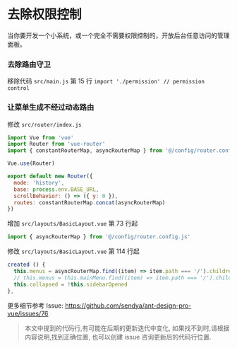 # 去除权限控制

当你要开发一个小系统，或一个完全不需要权限控制的，开放后台任意访问的管理面板。

### 去除路由守卫

移除代码 `src/main.js` 第 15 行 `import './permission' // permission control`

### 让菜单生成不经过动态路由

修改 `src/router/index.js`
```js
import Vue from 'vue'
import Router from 'vue-router'
import { constantRouterMap, asyncRouterMap } from '@/config/router.config'

Vue.use(Router)

export default new Router({
  mode: 'history',
  base: process.env.BASE_URL,
  scrollBehavior: () => ({ y: 0 }),
  routes: constantRouterMap.concat(asyncRouterMap)
})
```

增加 `src/layouts/BasicLayout.vue` 第 73 行起
```js
import { asyncRouterMap } from '@/config/router.config.js'
```

修改 `src/layouts/BasicLayout.vue` 第 114 行起
```js
created () {
  this.menus = asyncRouterMap.find((item) => item.path === '/').children
  // this.menus = this.mainMenu.find((item) => item.path === '/').children
  this.collapsed = !this.sidebarOpened
},
```

更多细节参考 Issue: https://github.com/sendya/ant-design-pro-vue/issues/76

> 本文中提到的代码行,有可能在后期的更新迭代中变化, 如果找不到时,请根据内容说明,找到正确位置, 也可以创建 issue 咨询更新后的代码行位置.